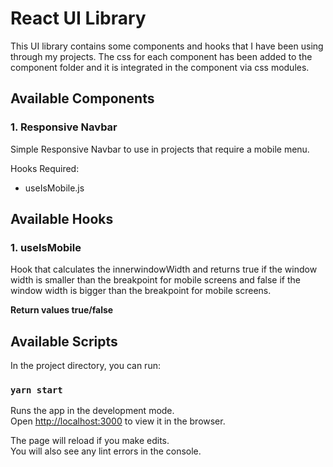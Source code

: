 # React UI Library 

This UI library contains some components and hooks that I have been using through my projects. The css for each component has been added to the component folder and it is integrated in the component via css modules.

## Available Components

### 1. Responsive Navbar

Simple Responsive Navbar to use in projects that require a mobile menu. 

Hooks Required:
* useIsMobile.js


## Available Hooks

### 1. useIsMobile

Hook that calculates the innerwindowWidth and returns true if the window width is smaller than the breakpoint for mobile screens and false if the window width is bigger than the breakpoint for mobile screens.

**Return values true/false**

## Available Scripts

In the project directory, you can run:

### `yarn start`

Runs the app in the development mode.\
Open [http://localhost:3000](http://localhost:3000) to view it in the browser.

The page will reload if you make edits.\
You will also see any lint errors in the console.


